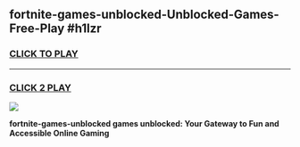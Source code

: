
## fortnite-games-unblocked-Unblocked-Games-Free-Play #h1lzr
<h3>
<a href="https://us.freeplayer.one?title=fortnite-games-unblocked&ref=9M">CLICK TO PLAY</a></h3>
<hr>

<h3>
<a href="https://us.freeplayer.one?title=fortnite-games-unblocked&ref=9M">CLICK 2 PLAY</a>
  
</h3>

<a href="https://us.freeplayer.one?title=fortnite-games-unblocked&ref=9M"><img src="https://clearcache.store/games.png"></a>


**fortnite-games-unblocked games unblocked: Your Gateway to Fun and Accessible Online Gaming**
